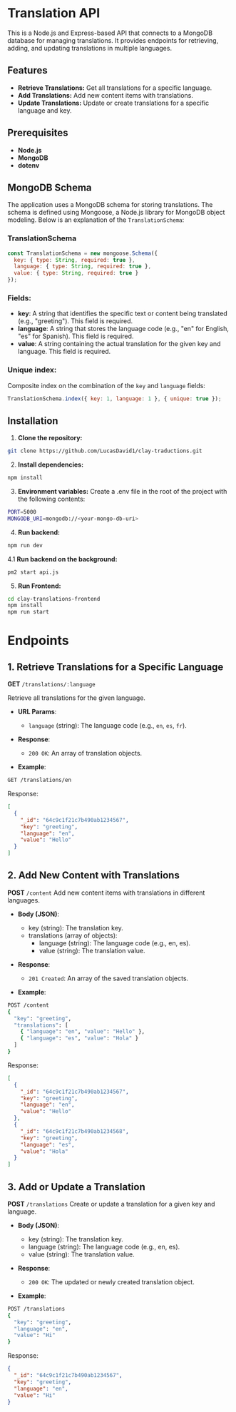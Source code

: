 # Translation API

This is a Node.js and Express-based API that connects to a MongoDB database for managing translations. It provides endpoints for retrieving, adding, and updating translations in multiple languages.

## Features

- **Retrieve Translations:** Get all translations for a specific language.
- **Add Translations:** Add new content items with translations.
- **Update Translations:** Update or create translations for a specific language and key.

## Prerequisites

- **Node.js**
- **MongoDB**
- **dotenv**


## MongoDB Schema

The application uses a MongoDB schema for storing translations. The schema is defined using Mongoose, a Node.js library for MongoDB object modeling. Below is an explanation of the `TranslationSchema`:

### TranslationSchema

```javascript
const TranslationSchema = new mongoose.Schema({
  key: { type: String, required: true },
  language: { type: String, required: true },
  value: { type: String, required: true }
});
```

### Fields:
- **key**: A string that identifies the specific text or content being translated (e.g., "greeting"). This field is required.
- **language**: A string that stores the language code (e.g., "en" for English, "es" for Spanish). This field is required.
- **value**: A string containing the actual translation for the given key and language. This field is required.

### Unique index:
Composite index on the combination of the `key` and `language` fields:
```javascript
TranslationSchema.index({ key: 1, language: 1 }, { unique: true });
```

## Installation

1. **Clone the repository:**

```bash
git clone https://github.com/LucasDavid1/clay-traductions.git
```

2. **Install dependencies:**
```bash
npm install
```

3. **Environment variables:**
Create a .env file in the root of the project with the following contents:
```bash
PORT=5000
MONGODB_URI=mongodb://<your-mongo-db-uri>
```

4. **Run backend:**
```bash
npm run dev
```

4.1 **Run backend on the background:**
```bash
pm2 start api.js
```

5. **Run Frontend:**
```bash
cd clay-translations-frontend
npm install
npm run start
```

# Endpoints

## 1. Retrieve Translations for a Specific Language

**GET** `/translations/:language`

Retrieve all translations for the given language.

- **URL Params**:
  - `language` (string): The language code (e.g., `en`, `es`, `fr`).

- **Response**:
  - `200 OK`: An array of translation objects.

- **Example**:

```bash
GET /translations/en
```
Response:
```json
[
  {
    "_id": "64c9c1f21c7b490ab1234567",
    "key": "greeting",
    "language": "en",
    "value": "Hello"
  }
]
```

## 2. Add New Content with Translations

**POST** `/content`
Add new content items with translations in different languages.

- **Body (JSON)**:
    - key (string): The translation key.
    - translations (array of objects):
        - language (string): The language code (e.g., en, es).
        - value (string): The translation value.

- **Response**:
  - `201 Created`: An array of the saved translation objects.

- **Example**:
```bash
POST /content
{
  "key": "greeting",
  "translations": [
    { "language": "en", "value": "Hello" },
    { "language": "es", "value": "Hola" }
  ]
}
```
Response:
```json
[
  {
    "_id": "64c9c1f21c7b490ab1234567",
    "key": "greeting",
    "language": "en",
    "value": "Hello"
  },
  {
    "_id": "64c9c1f21c7b490ab1234568",
    "key": "greeting",
    "language": "es",
    "value": "Hola"
  }
]
```

## 3. Add or Update a Translation

**POST** `/translations`
Create or update a translation for a given key and language.

- **Body (JSON)**:
    - key (string): The translation key.
    - language (string): The language code (e.g., en, es).
    - value (string): The translation value.

- **Response**:
  - `200 OK`: The updated or newly created translation object.

- **Example**:
```bash
POST /translations
{
  "key": "greeting",
  "language": "en",
  "value": "Hi"
}
```

Response:
```json
{
  "_id": "64c9c1f21c7b490ab1234567",
  "key": "greeting",
  "language": "en",
  "value": "Hi"
}
```